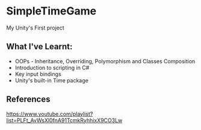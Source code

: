 # SimpleTimeGame
My Unity's First project

## What I've Learnt:
- OOPs - Inheritance, Overriding, Polymorphism and Classes Composition
- Introduction to scripting in C#
- Key input bindings
- Unity's built-in Time package

## References
https://www.youtube.com/playlist?list=PLFt_AvWsXl0fnA91TcmkRyhhixX9CO3Lw
